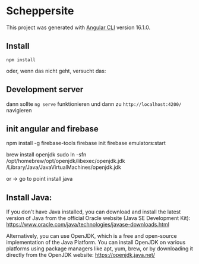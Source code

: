 # Scheppersite

This project was generated with [Angular CLI](https://github.com/angular/angular-cli) version 16.1.0.

## Install
<!-- `npm install -g @angular/cli@latest` -->
`npm install`

oder, wenn das nicht geht, versucht das:

## Development server

dann sollte `ng serve` funktionieren
und dann zu `http://localhost:4200/` navigieren






## init angular and firebase


npm install -g firebase-tools
firebase init
firebase emulators:start

brew install openjdk
sudo ln -sfn /opt/homebrew/opt/openjdk/libexec/openjdk.jdk /Library/Java/JavaVirtualMachines/openjdk.jdk

or -> go to point install java










## Install Java:

If you don't have Java installed, you can download and install the latest version of Java from the official Oracle website (Java SE Development Kit): https://www.oracle.com/java/technologies/javase-downloads.html

Alternatively, you can use OpenJDK, which is a free and open-source implementation of the Java Platform. You can install OpenJDK on various platforms using package managers like apt, yum, brew, or by downloading it directly from the OpenJDK website: https://openjdk.java.net/